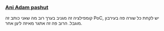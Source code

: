 ### [Ani Adam pashut](https://open.spotify.com/track/1F5zcJWVYelsmk1493aNm1?si=a48b25536fe04dd2)
קומפילציה זה מגניב בערך
רוב מה שאני כותב זה PoC, יש לקחת כל שורה פה בעירבון מוגבל. הרוב פה זה אתגר מאיזה ליצן אחר.
<!--
**benAmi6360/benAmi6360** is a ✨ _special_ ✨ repository because its `README.md` (this file) appears on your GitHub profile.

Here are some ideas to get you started:

- 🔭 I’m currently working on ...
- 🌱 I’m currently learning ...
- 👯 I’m looking to collaborate on ...
- 🤔 I’m looking for help with ...
- 💬 Ask me about ...
- 📫 How to reach me: ...
- 😄 Pronouns: ...
- ⚡ Fun fact: ...
-->
